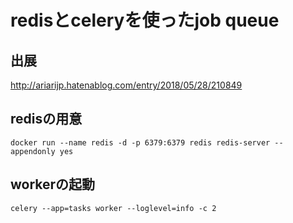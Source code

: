 # redisとceleryを使ったjob queue
## 出展
http://ariarijp.hatenablog.com/entry/2018/05/28/210849

## redisの用意
`docker run --name redis -d -p 6379:6379 redis redis-server --appendonly yes`

## workerの起動
`celery --app=tasks worker --loglevel=info -c 2`

## 

